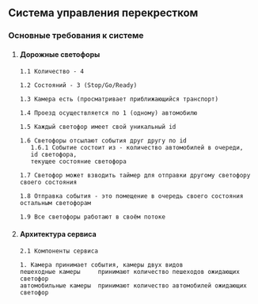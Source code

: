 ## Система управления перекрестком

### Основные требования к системе

1. #### Дорожные светофоры
   ```1.1 Количество - 4```

   ```1.2 Состояний - 3 (Stop/Go/Ready)```

   ```1.3 Камера есть (просматривает приближающийся транспорт)```

   ```1.4 Проезд осуществляется по 1 (одному) автомобилю```

   ```1.5 Каждый светофор имеет свой уникальный id```

   ```
   1.6 Светофоры отсылают события друг другу по id
      1.6.1 Событие состоит из - количество автомобилей в очереди,
      id светофора,
      текущее состояние светофора
   ```

   ```
   1.7 Светофор может взводить таймер для отправки другому светофору
   своего состояния
   ```

   ```
   1.8 Отправка события - это помещение в очередь своего состояния
   остальным светофорам
   ```

   ```1.9 Все светофоры работают в своём потоке```

2. #### Архитектура сервиса

   ```
   2.1 Компоненты сервиса

   1. Камера принимает события, камеры двух видов 
   пешеходные камеры     принимают количество пешеходов ожидающих светофор
   автомобильные камеры  принимают количество автомобилей ожидающих светофор 
   ```
